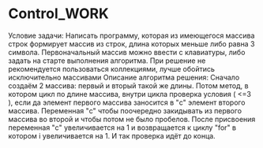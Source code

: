 # Control_WORK
Условие задачи:
Написать программу, которая из имеющегося массива строк формирует массив из строк, длина которых меньше либо равна 3 символа. 
Первоначальный массив можно ввести с клавиатуры, либо задать на старте выполнения алгоритма. При решение не рекомендуется пользоваться коллекциями,
 лучше обойтись исключительно массивами
Описание алгоритма решения:
Сначало создаём 2 массива: первый и вторый такой же длины. 
Потом метод, в котором цикл по длине массива, внутри цикла проверка условия ( <=3 ), 
если да элемент первого массива заносится в "c" элемент второго массива. Переменная "c" 
чтобы поочередно закидывать из первого массива во второй и чтобы потом не было пробелов. 
После присвоения переменная "c" увеличивается на 1 и возвращается к циклу "for" в котором 
i увеличивается на 1. И так проверка идёт до конца.
